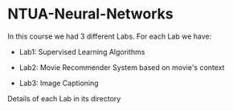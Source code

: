 # NTUA-Neural-Networks

In this course we had 3 different Labs. For each Lab we have:

- Lab1: Supervised Learning Algorithms  

- Lab2: Movie Recommender System based on movie's context

- Lab3: Image Captioning 

Details of each Lab in its directory
